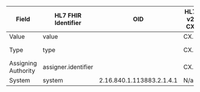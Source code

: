 

| Field               | HL7 FHIR Identifier | OID                       | HL7 v2 CX | HL7 FHIR Example                                 | HL7 v2 Example |
|---------------------|---------------------|---------------------------|-----------|--------------------------------------------------|----------------|
| Value               | value               |                           | CX.1      | 9449305552                                       | 9449305552     |
| Type                | type                |                           | CX.5      | http://terminology.hl7.org/CodeSystem/v2-0203#NH | NH             |
| Assigning Authority | assigner.identifier |                           | CX.6      |                                                  | NHS            |
| System              | system              | 2.16.840.1.113883.2.1.4.1 | N/a       |                                                  | N/a            |
